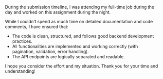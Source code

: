 

During the submission timeline, I was attending my full-time job during the day and worked on this assignment during the night. 

While I couldn't spend as much time on detailed documentation and code comments, I have ensured that:
- The code is clean, structured, and follows good backend development practices.
- All functionalities are implemented and working correctly (with pagination, validation, error handling).
- The API endpoints are logically separated and readable.

I hope you consider the effort and my situation. Thank you for your time and understanding!
